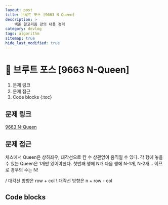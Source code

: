 ```yaml
---
layout: post
title: 브루트 포스 [9663 N-Queen]
description: >
    백준 알고리즘 강의 내용 정리
category: devlog
tags: algorithm
sitemap: true
hide_last_modified: true
---
```


# 📌 브루트 포스 [9663 N-Queen]

1. 문제 링크
2. 문제 접근
3. Code blocks
{:toc}

## 문제 링크

[9663 N-Queen](https://www.acmicpc.net/problem/9663)

## 문제 접근

체스에서 Queen은 상하좌우, 대각선으로 칸 수 상관없이 움직일 수 있다. 각 행에 놓을 수 있는 Queen은 1개만 있어야한다.
첫번째 행에 N개 다음 행에 N-1개, N-2개... 이므로 경우의 수는 N!

/ 대각선 방향은 row + col
\ 대각선 방향은 n + row - col

## Code blocks

```cpp

```